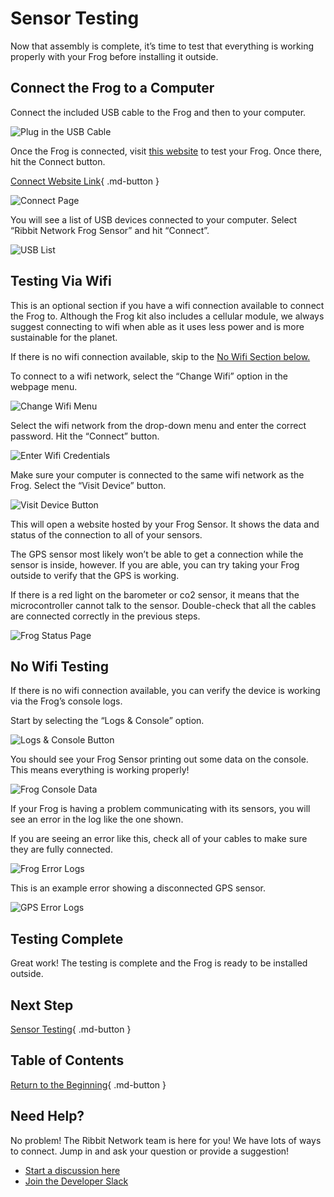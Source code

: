 # Sensor Testing

Now that assembly is complete, it’s time to test that everything is working properly with your Frog before installing it outside.

## Connect the Frog to a Computer

Connect the included USB cable to the Frog and then to your computer.

![Plug in the USB Cable](images/plug_in.gif)

Once the Frog is connected, visit [this website](https://ribbit-network.github.io/ribbit-network-frog-software/) to test your Frog. Once there, hit the Connect button.

[Connect Website Link](https://ribbit-network.github.io/ribbit-network-frog-software/){ .md-button }

![Connect Page](images/connect_page.png)

You will see a list of USB devices connected to your computer. Select “Ribbit Network Frog Sensor” and hit “Connect”.

![USB List](images/serial_port_select.png)

## Testing Via Wifi

This is an optional section if you have a wifi connection available to connect the Frog to. Although the Frog kit also includes a cellular module, we always suggest connecting to wifi when able as it uses less power and is more sustainable for the planet.

If there is no wifi connection available, skip to the [No Wifi Section below.](#no-wifi-testing)

To connect to a wifi network, select the “Change Wifi” option in the webpage menu.

![Change Wifi Menu](images/change_wifi_menu.png)

Select the wifi network from the drop-down menu and enter the correct password. Hit the “Connect” button.

![Enter Wifi Credentials](images/wifi_creds_enter.png)

Make sure your computer is connected to the same wifi network as the Frog. Select the “Visit Device” button.

![Visit Device Button](images/visit_device.png)

This will open a website hosted by your Frog Sensor. It shows the data and status of the connection to all of your sensors.

The GPS sensor most likely won’t be able to get a connection while the sensor is inside, however. If you are able, you can try taking your Frog outside to verify that the GPS is working.

If there is a red light on the barometer or co2 sensor, it means that the microcontroller cannot talk to the sensor. Double-check that all the cables are connected correctly in the previous steps.

![Frog Status Page](images/device_hosted_page.png)

## No Wifi Testing

If there is no wifi connection available, you can verify the device is working via the Frog’s console logs.

Start by selecting the “Logs & Console” option.

![Logs & Console Button](images/logs_and_console.png)

You should see your Frog Sensor printing out some data on the console. This means everything is working properly!

![Frog Console Data](images/frog_output.png)

If your Frog is having a problem communicating with its sensors, you will see an error in the log like the one shown. 

If you are seeing an error like this, check all of your cables to make sure they are fully connected.

![Frog Error Logs](images/frog_error_log.png)

This is an example error showing a disconnected GPS sensor.

![GPS Error Logs](images/disconnected_gps.png)

## Testing Complete

Great work! The testing is complete and the Frog is ready to be installed outside.

## Next Step

[Sensor Testing](../6-sensor-placement/6-sensor-placement.md){ .md-button }

## Table of Contents

[Return to the Beginning](../index.md){ .md-button }

## Need Help?

No problem! The Ribbit Network team is here for you! We have lots of ways to connect. Jump in and ask your question or provide a suggestion!

* [Start a discussion here](https://github.com/Ribbit-Network/ribbit-network-frog-sensor/discussions/new)
* [Join the Developer Slack](https://join.slack.com/t/ribbitnetworkgroup/shared_invite/zt-2vxvbo7ld-S36SgfDiev~ZQ2zvp03FOg)
